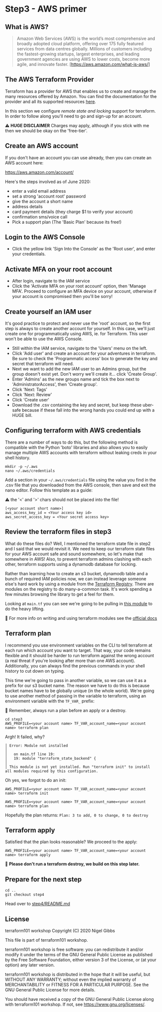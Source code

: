 # Step3 - AWS primer

## What is AWS?

> Amazon Web Services (AWS) is the world’s most comprehensive and broadly adopted cloud platform, offering over 175 fully featured services
> from data centres globally. Millions of customers including the fastest-growing startups, largest enterprises, and leading government
> agencies are using AWS to lower costs, become more agile, and innovate faster. [https://aws.amazon.com/what-is-aws/]

## The AWS Terraform Provider

Terraform has a provider for AWS that enables us to create and manage the many resources offered by Amazon.  You can find the documentation for the provider and all its supported resources [here](https://www.terraform.io/docs/providers/aws/index.html).

In this section we configure _remote state and locking_ support for terraform.  In order to follow along you'll need to go and sign-up for an account.

:warning: **HUGE DISCLAIMER** Charges may apply, although if you stick with me then we should be okay on the 'free-tier'.

## Create an AWS account

If you don't have an account you can use already, then you can create an AWS account here:

https://aws.amazon.com/account/

Here's the steps involved as of June 2020:

- enter a valid email address
- set a strong 'account root' password
- give the account a short name
- address details
- card payment details (they charge $1 to verify your account)
- confirmation sms/voice call
- Pick a support plan (The 'Basic Plan' because its free!)

## Login to the AWS Console

- Click the yellow link 'Sign Into the Console' as the 'Root user', and enter your credentials.

## Activate MFA on your root account

- After login, navigate to the IAM service
- Click the 'Activate MFA on your root account' option, then 'Manage MFA'.  Proceed to configure an MFA device on your account, otherwise if your account is compromised then you'll be sorry!

## Create yourself an IAM user

It's good practice to protect and never use the 'root' account, so the first step is always to create another account for yourself.  In this case, we'll just create one for programmatically using AWS, ie. for Terraform.  This user won't be able to use the AWS Console.

- Still within the IAM service, navigate to the 'Users' menu on the left.
- Click 'Add user' and create an account for your adventures in terraform.  Be sure to check the 'Programmatic access' box to generate the key and secret that terraform will need.
- Next we want to add the new IAM user to an Admins group, but the group doesn't exist yet.  Don't worry we'll create it... click 'Create Group'.
- Enter 'Admins' as the new groups name and tick the box next to 'AdministratorAccess', then 'Create group'.
- Click 'Next: Tags'
- Click 'Next: Review'
- Click 'Create user'
- Download the .csv containing the key and secret, but keep these uber-safe because if these fall into the wrong hands you could end up with a HUGE bill.

## Configuring terraform with AWS credentials

There are a number of ways to do this, but the following method is compatible with the Python 'boto' libraries and also allows you to easily manage multiple AWS accounts with terraform without leaking creds in your shell history.

    mkdir -p ~/.aws
    nano ~/.aws/credentials

Add a section in your `~/.aws/credentials` file using the value you find in the .csv file that you downloaded from the AWS console, then save and exit the nano editor.  Follow this template as a guide:

:warning: the '<' and '>' chars should not be placed into the file!

    [<your account short name>]
    aws_access_key_id = <Your access key id>
    aws_secret_access_key = <Your secret access key>

## Review the terraform files in step3

What do these files do?  Well, I mentioned the terraform state file in step2 and I said that we would revisit it.  We need to keep our terraform state files for your AWS account safe and sound somewhere, so let's make that somewhere in AWS!  Also, to prevent terraform admins clashing with each other, terraform supports using a dynamodb database for locking.

Rather than learning how to create an s3 bucket, dynamodb table and a bunch of required IAM policies now, we can instead leverage someone else's hard work by using a module from the [Terraform Registry](https://registry.terraform.io/).  There are modules on the registry to do many-a-common task.  It's work spending a few minutes browsing the library to get a feel for them.

Looking at `main.tf` you can see we're going to be pulling in [this module](https://registry.terraform.io/modules/cloudposse/tfstate-backend/aws/0.17.0) to do the heavy lifting.

:pencil: For more info on writing and using terraform modules see the [official docs](https://www.terraform.io/docs/modules/index.html)

## Terraform plan

I recommend you use environment variables on the CLI to tell terraform at each run which account you want to target.  That way, your code remains flexible and it should be harder to run terraform against the wrong account (a real threat if you're looking after more than one AWS account).  Additionally, you can always find the previous commands in your shell history to cut down on typing.

This time we're going to pass in another variable, so we can use it as a prefix for our s3 bucket name.  The reason we have to do this is because bucket names have to be globally unique (in the whole world).  We're going to use another method of passing in the variable to terraform, using an environment variable with the `TF_VAR_` prefix:

:pencil: Remember, always run a plan before an apply or a destroy.

    cd step3
    AWS_PROFILE=<your account name> TF_VAR_account_name=<your account name> terraform plan

Argh! It failed, why?

    │ Error: Module not installed
    │
    │   on main.tf line 19:
    │   19: module "terraform_state_backend" {
    │
    │ This module is not yet installed. Run "terraform init" to install all modules required by this configuration.

Oh yes, we forgot to do an init:

    AWS_PROFILE=<your account name> TF_VAR_account_name=<your account name> terraform init

    AWS_PROFILE=<your account name> TF_VAR_account_name=<your account name> terraform plan

Hopefully the plan returns: `Plan: 3 to add, 0 to change, 0 to destroy`

## Terraform apply

Satisfied that the plan looks reasonable?  We proceed to the apply:

    AWS_PROFILE=<your account name> TF_VAR_account_name=<your account name> terraform apply

:pencil:  **Please don't run a terraform destroy, we build on this step later.**

## Prepare for the next step

    cd ..
    git checkout step4

Head over to [step4/README.md](/step4/README.md)

## License

terraform101 workshop
Copyright (C) 2020 Nigel Gibbs

This file is part of terraform101 workshop.

terraform101 workshop is free software: you can redistribute it and/or modify
it under the terms of the GNU General Public License as published by
the Free Software Foundation, either version 3 of the License, or
(at your option) any later version.

terraform101 workshop is distributed in the hope that it will be useful,
but WITHOUT ANY WARRANTY; without even the implied warranty of
MERCHANTABILITY or FITNESS FOR A PARTICULAR PURPOSE.  See the
GNU General Public License for more details.

You should have received a copy of the GNU General Public License
along with terraform101 workshop.  If not, see <https://www.gnu.org/licenses/>.
